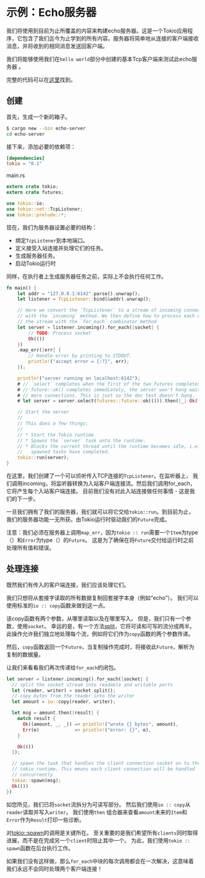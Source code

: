 # 示例：Echo服务器

我们将使用到目前为止所覆盖的内容来构建echo服务器。这是一个Tokio应用程序，它包含了我们迄今为止学到的所有内容。服务器将简单地从连接的客户端接收消息，并将收到的相同消息发送回客户端。

我们将能够使用我们在`hello world`部分中创建的基本Tcp客户端来测试此echo服务器 。

完整的代码可以在[这里](https://github.com/tokio-rs/tokio/blob/master/examples/echo.rs)找到。

## 创建

首先，生成一个新的箱子。

```bash
$ cargo new --bin echo-server
cd echo-server
```

接下来，添加必要的依赖项：

```toml
[dependencies]
tokio = "0.1"
```

main.rs

```rust
extern crate tokio;
extern crate futures;

use tokio::io;
use tokio::net::TcpListener;
use tokio::prelude::*;
```

现在，我们为服务器设置必要的结构：

* 绑定`TcpListener`到本地端口。
* 定义接受入站连接并处理它们的任务。
* 生成服务器任务。
* 启动Tokio运行时

同样，在执行者上生成服务器任务之前，实际上不会执行任何工作。

```rust
fn main() {
    let addr = "127.0.0.1:6142".parse().unwrap();
    let listener = TcpListener::bind(&addr).unwrap();

    // Here we convert the `TcpListener` to a stream of incoming connections
    // with the `incoming` method. We then define how to process each element in
    // the stream with the `for_each` combinator method
    let server = listener.incoming().for_each(|socket| {
        // TODO: Process socket
        Ok(())
    })
    .map_err(|err| {
        // Handle error by printing to STDOUT.
        println!("accept error = {:?}", err);
    });

    println!("server running on localhost:6142");
    # // `select` completes when the first of the two futures completes. Since
    # // future::ok() completes immediately, the server won't hang waiting for
    # // more connections. This is just so the doc test doesn't hang.
    # let server = server.select(futures::future::ok(())).then(|_| Ok(()));

    // Start the server
    //
    // This does a few things:
    //
    // * Start the Tokio runtime
    // * Spawns the `server` task onto the runtime.
    // * Blocks the current thread until the runtime becomes idle, i.e. all
    //   spawned tasks have completed.
    tokio::run(server);
}
```

在这里，我们创建了一个可以侦听传入TCP连接的`TcpListener`。在监听器上， 我们调用incoming，将监听器转换为入站客户端连接流。然后我们调用for_each，它将产生每个入站客户端连接。 目前我们没有对此入站连接做任何事情 - 这是我们的下一步。

一旦我们拥有了我们的服务器，我们就可以将它交给`tokio::run`。到目前为止，我们的服务器功能一无所获。由Tokio运行时驱动我们的`Future`完成。

注意：我们必须在服务器上调用`map_err`，因为`tokio :: run`需要一个`Item`为type（）和`Error`为type（）的`Future`。 这是为了确保在将`Future`交付给运行时之前处理所有值和错误。

## 处理连接

既然我们有传入的客户端连接，我们应该处理它们。

我们只想将从套接字读取的所有数据复制回套接字本身（例如“echo”）。 我们可以使用标准的`io :: copy`函数来做到这一点。

该copy函数有两个参数，从哪里读取以及在哪里写入。 但是，我们只有一个参数，使用`socket`。 幸运的是，有一个方法[split](https://docs.rs/tokio-io/0.1/tokio_io/trait.AsyncRead.html#method.split)，它将可读和可写的流分成两半。 此操作允许我们独立地处理每个流，例如将它们作为`copy`函数的两个参数传递。

然后，`copy`函数返回一个`Future`，当复制操作完成时，将接收此`Future`，解析为复制的数据量。

让我们来看看我们再次传递给`for_each`的闭包。

```rust
let server = listener.incoming().for_each(|socket| {
  // split the socket stream into readable and writable parts
  let (reader, writer) = socket.split();
  // copy bytes from the reader into the writer
  let amount = io::copy(reader, writer);

  let msg = amount.then(|result| {
    match result {
      Ok((amount, _, _)) => println!("wrote {} bytes", amount),
      Err(e)             => println!("error: {}", e),
    }

    Ok(())
  });

  // spawn the task that handles the client connection socket on to the
  // tokio runtime. This means each client connection will be handled
  // concurrently
  tokio::spawn(msg);
  Ok(())
})
```

如您所见，我们已将`socket`流拆分为可读写部分。 然后我们使用`io :: copy`从`reader`读取并写入`writer`。 我们使用`then` 组合器来查看`amount`未来的`Item`和`Error`作为`Result`打印一些诊断。

对[tokio::spawn](https://docs.rs/tokio-executor/0.1/tokio_executor/fn.spawn.html)的调用是关键所在。 至关重要的是我们希望所有`clients`同时取得进展，而不是在完成另一个`client`时阻止其中一个。 为此，我们使用`tokio :: spawn`函数在后台执行工作。

如果我们没有这样做，那么`for_each`中块的每次调用都会在一次解决，这意味着我们永远不会同时处理两个客户端连接！
